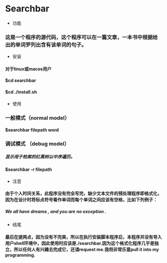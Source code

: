 #                                       Searchbar
* 功能
###      这是一个程序的源代码，这个程序可以在一篇文章，一本书中根据给出的单词罗列出含有该单词的句子。
* 安装
#### 对于linux或macos用户

#### $cd searchbar

#### $cd ./install.sh

* 使用
### 一般模式（normal model）
#### $searchbar filepath word
### 调试模式 （debug model）
##### 显示用于检索的红黑树以中序遍历。
#### $searchbar -r filepath

* 注意
#### 由于个人时间关系，此程序没有完全写完，缺少文本文件的预处理程序即格式化，因为在设计时将标点符号看作单词而每个单词之间应该有空格，比如下列例子：
##### We all have dreams , and you are no exception .
* 结尾
#### 最后在提两点，因为没有不完美，所以在执行安装脚本程序后，本程序并没有导入用户shell环境中，因此使用时应该是./searchbar.因为这个格式化程序几乎是独立，所以任何人有兴趣去完成它，还请request me.我将非常乐意pull it into my programming.
